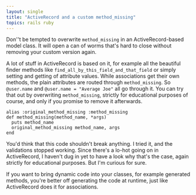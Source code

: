 ```yaml
---
layout: single
title: "ActiveRecord and a custom method_missing"
topics: rails ruby
---
```

Don''t be tempted to overwrite `method_missing` in an ActiveRecord-based model class. It will open a can of worms that's hard to close without removing your custom version again.

A lot of stuff in ActiveRecord is based on it, for example all the beautiful finder methods like `find_all_by_this_field_and_that_field` or simply setting and getting of attribute values. While associations get their own methods, the plain attributes are routed through `method_missing`. So `@user.name` and `@user.name = "Average Joe"` all go through it. You can try that out by overwriting `method_missing`, strictly for educational purposes of course, and only if you promise to remove it afterwards.

    alias :original_method_missing :method_missing
    def method_missing(method_name, *args)
      puts method_name
      original_method_missing method_name, args
    end

You'd think that this code shouldn't break anything. I tried it, and the validations stopped working. Since there's a lo-hot going on in ActiveRecord, I haven't dug in yet to have a look why that's the case, again strictly for educational purposes. But I'm curious for sure.

If you want to bring dynamic code into your classes, for example generated methods, you're better off generating the code at runtime, just like ActiveRecord does it for associations.